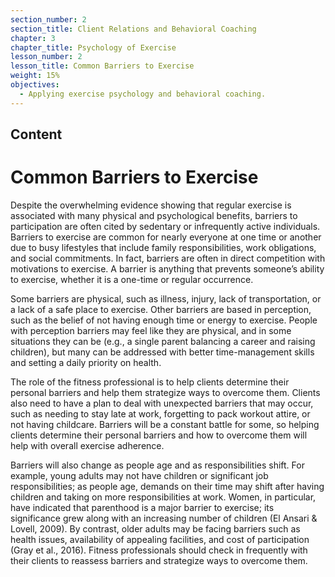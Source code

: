 ```yaml
---
section_number: 2
section_title: Client Relations and Behavioral Coaching
chapter: 3
chapter_title: Psychology of Exercise
lesson_number: 2
lesson_title: Common Barriers to Exercise
weight: 15%
objectives:
  - Applying exercise psychology and behavioral coaching.
---
```


## Content
# Common Barriers to Exercise

Despite the overwhelming evidence showing that regular exercise is associated with many physical and psychological benefits, barriers to participation are often cited by sedentary or infrequently active individuals. Barriers to exercise are common for nearly everyone at one time or another due to busy lifestyles that include family responsibilities, work obligations, and social commitments. In fact, barriers are often in direct competition with motivations to exercise. A barrier is anything that prevents someone’s ability to exercise, whether it is a one-time or regular occurrence.

Some barriers are physical, such as illness, injury, lack of transportation, or a lack of a safe place to exercise. Other barriers are based in perception, such as the belief of not having enough time or energy to exercise. People with perception barriers may feel like they are physical, and in some situations they can be (e.g., a single parent balancing a career and raising children), but many can be addressed with better time-management skills and setting a daily priority on health.

The role of the fitness professional is to help clients determine their personal barriers and help them strategize ways to overcome them. Clients also need to have a plan to deal with unexpected barriers that may occur, such as needing to stay late at work, forgetting to pack workout attire, or not having childcare. Barriers will be a constant battle for some, so helping clients determine their personal barriers and how to overcome them will help with overall exercise adherence.

Barriers will also change as people age and as responsibilities shift. For example, young adults may not have children or significant job responsibilities; as people age, demands on their time may shift after having children and taking on more responsibilities at work. Women, in particular, have indicated that parenthood is a major barrier to exercise; its significance grew along with an increasing number of children (El Ansari & Lovell, 2009). By contrast, older adults may be facing barriers such as health issues, availability of appealing facilities, and cost of participation (Gray et al., 2016). Fitness professionals should check in frequently with their clients to reassess barriers and strategize ways to overcome them.
